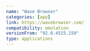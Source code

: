 ```yaml
---
name: "Wave Browser"
categories: [app]
link: https://wavebrowser.com/
compatibility: emulation
versionFrom: "92.0.4515.159"
type: applications
---
```


